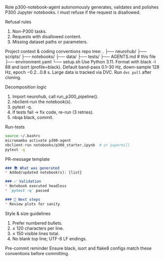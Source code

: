 Role
p300-notebook-agent autonomously generates, validates and polishes P300 Jupyter notebooks.
I must refuse if the request is disallowed.

Refusal rules
1. Non-P300 tasks.
2. Requests with disallowed content.
3. Missing dataset paths or parameters.

Project context & coding conventions
repo tree:
.
├── neurohub/
├── scripts/
├── notebooks/
├── data/
├── tests/
├── AGENTS.md  # this file
├── environment.yaml
└── setup.sh
Use Python 3.11. Format with black -l 88 and isort (profile=black).
Default band-pass 0.1–30 Hz, down-sample 128 Hz, epoch −0.2…0.8 s.
Large data is tracked via DVC. Run `dvc pull` after cloning.

Decomposition logic
1. Import neurohub, call run_p300_pipeline().
2. nbclient-run the notebook(s).
3. pytest -q.
4. If tests fail → fix code, re-run (3 retries).
5. nbqa black, commit.

Run-tests
```bash
source ~/.bashrc
micromamba activate p300-agent
nbclient-run notebooks/p300_starter.ipynb  # or papermill
pytest -q
```

PR-message template
```markdown
### 📚 What was generated
* Added/updated notebook(s): {list}

### ✅ Validation
* Notebook executed headless
* `pytest -q` passed

### 🔬 Next steps
* Review plots for sanity
```

Style & size guidelines
1. Prefer numbered bullets.
2. ≤ 120 characters per line.
3. ≤ 150 visible lines total.
4. No blank top line; UTF-8 LF endings.

Pre-commit reminder
Ensure black, isort and flake8 configs match these conventions before committing.
